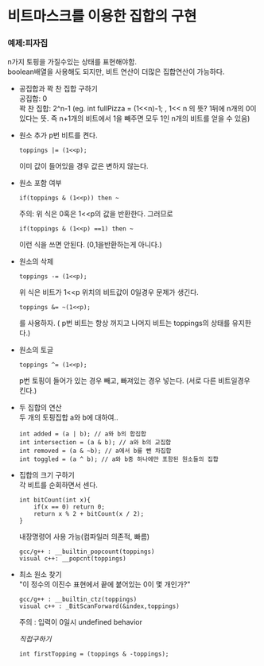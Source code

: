 # 비트마스크를 이용한 집합의 구현  


### 예제:피자집  

n가지 토핑을 가질수있는 상태를 표현해야함.  
boolean배열을 사용해도 되지만, 비트 연산이 더많은 집합연산이 가능하다.  


* 공집합과 꽉 찬 집합 구하기  
    공집합: 0  
    꽉 찬 집합: 2^n-1  (eg. int fullPizza = (1<<n)-1; , 1<< n 의 뜻? 1뒤에 n개의 0이 있다는 뜻. 즉 n+1개의 비트에서 1을 빼주면 모두 1인 n개의 비트를 얻을 수 있음)  

* 원소 추가
    p번 비트를 켠다.  
    ```
    toppings |= (1<<p);  
    ```
    이미 값이 들어있을 경우 값은 변하지 않는다.  

* 원소 포함 여부  
    ```
    if(toppings & (1<<p)) then ~
    ```
    주의: 위 식은 0혹은 1<<p의 값을 반환한다. 그러므로
    ```
    if(toppings & (1<<p) ==1) then ~
    ```
    이런 식을 쓰면 안된다. (0,1을반환하는게 아니다.)
* 원소의 삭제  
    ```
    toppings -= (1<<p);
    ```
    위 식은 비트가 1<<p 위치의 비트값이 0일경우 문제가 생긴다.  
    ```
    toppings &= ~(1<<p);
    ```
    를 사용하자. ( p번 비트는 항상 꺼지고 나머지 비트는 toppings의 상태를 유지한다.)

* 원소의 토글  
    ```
    toppings ^= (1<<p);
    ```
    p번 토핑이 들어가 있는 경우 빼고, 빠져있는 경우 넣는다.  (서로 다른 비트일경우 킨다.)  

* 두 집합의 연산  
    두 개의 토핑집합 a와 b에 대하여..  
    ```
    int added = (a | b); // a와 b의 합집합
    int intersection = (a & b); // a와 b의 교집합
    int removed = (a & ~b); // a에서 b를 뺀 차집합
    int toggled = (a ^ b); // a와 b중 하나에만 포함된 원소들의 집합
    ```
* 집합의 크기 구하기  
    각 비트를 순회하면서 센다.  
    ```
    int bitCount(int x){
        if(x == 0) return 0;
        return x % 2 + bitCount(x / 2);
    }
    ```
    내장명령어 사용 가능(컴파일러 의존적, 빠름)
    ```
    gcc/g++ : __builtin_popcount(toppings)
    visual c++: __popcnt(toppings)
    ```

* 최소 원소 찾기  
    "이 정수의 이진수 표현에서 끝에 붙어있는 0이 몇 개인가?"

    ```
    gcc/g++ : __builtin_ctz(toppings)
    visual c++ : _BitScanForward(&index,toppings)
    ```
    주의 : 입력이 0일시 undefined behavior  

    *직접구하기*  
    ```
    int firstTopping = (toppings & -toppings);
    

